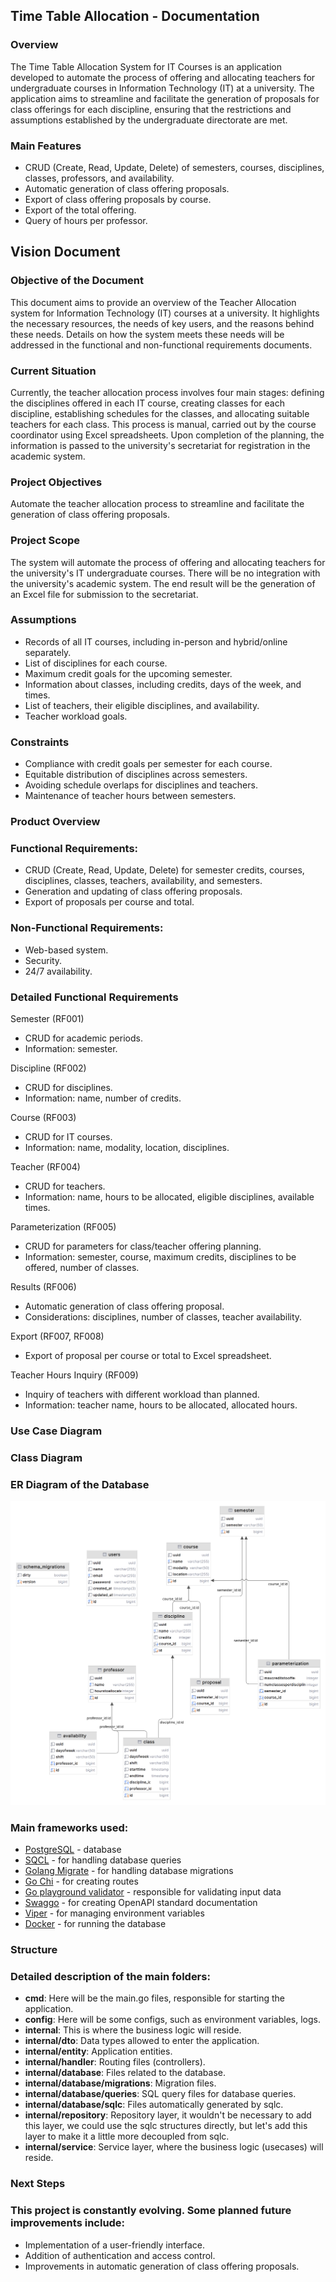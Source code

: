 
## Time Table Allocation - Documentation

### Overview

The Time Table Allocation System for IT Courses is an application developed to automate the process of offering and allocating teachers for undergraduate courses in Information Technology (IT) at a university. The application aims to streamline and facilitate the generation of proposals for class offerings for each discipline, ensuring that the restrictions and assumptions established by the undergraduate directorate are met.

### Main Features

* CRUD (Create, Read, Update, Delete) of semesters, courses, disciplines, classes, professors, and availability.
* Automatic generation of class offering proposals.
* Export of class offering proposals by course.
* Export of the total offering.
*  Query of hours per professor.


## Vision Document
    
### Objective of the Document
This document aims to provide an overview of the Teacher Allocation system for Information Technology (IT) courses at a university. It highlights the necessary resources, the needs of key users, and the reasons behind these needs. Details on how the system meets these needs will be addressed in the functional and non-functional requirements documents.

### Current Situation
Currently, the teacher allocation process involves four main stages: defining the disciplines offered in each IT course, creating classes for each discipline, establishing schedules for the classes, and allocating suitable teachers for each class. This process is manual, carried out by the course coordinator using Excel spreadsheets. Upon completion of the planning, the information is passed to the university's secretariat for registration in the academic system.

### Project Objectives
Automate the teacher allocation process to streamline and facilitate the generation of class offering proposals.

### Project Scope
The system will automate the process of offering and allocating teachers for the university's IT undergraduate courses. There will be no integration with the university's academic system. The end result will be the generation of an Excel file for submission to the secretariat.

### Assumptions

- Records of all IT courses, including in-person and hybrid/online separately.
- List of disciplines for each course.
- Maximum credit goals for the upcoming semester.
- Information about classes, including credits, days of the week, and times.
- List of teachers, their eligible disciplines, and availability.
- Teacher workload goals.

### Constraints

- Compliance with credit goals per semester for each course.
- Equitable distribution of disciplines across semesters.
- Avoiding schedule overlaps for disciplines and teachers.
- Maintenance of teacher hours between semesters.

### Product Overview
### Functional Requirements:
- CRUD (Create, Read, Update, Delete) for semester credits, courses, disciplines, classes, teachers, availability, and semesters.
- Generation and updating of class offering proposals.
- Export of proposals per course and total.

### Non-Functional Requirements:
- Web-based system.
- Security.
- 24/7 availability.

### Detailed Functional Requirements

Semester (RF001)
- CRUD for academic periods.
- Information: semester.

Discipline (RF002)
- CRUD for disciplines.
- Information: name, number of credits.

Course (RF003)
- CRUD for IT courses.
- Information: name, modality, location, disciplines.

Teacher (RF004)
- CRUD for teachers.
- Information: name, hours to be allocated, eligible disciplines, available times.

Parameterization (RF005)
- CRUD for parameters for class/teacher offering planning.
- Information: semester, course, maximum credits, disciplines to be offered, number of classes.

Results (RF006)
- Automatic generation of class offering proposal.
- Considerations: disciplines, number of classes, teacher availability.

Export (RF007, RF008)
- Export of proposal per course or total to Excel spreadsheet.

Teacher Hours Inquiry (RF009)
- Inquiry of teachers with different workload than planned.
- Information: teacher name, hours to be allocated, allocated hours.

### Use Case Diagram

### Class Diagram

### ER Diagram of the Database

![](/img/database20240505.png)

### Main frameworks used:

* [PostgreSQL](https://www.postgresql.org/) - database
* [SQCL](https://sqlc.dev/) - for handling database queries
* [Golang Migrate](https://github.com/golang-migrate/migrate) - for handling database migrations
* [Go Chi](https://github.com/go-chi/chi) - for creating routes
* [Go playground validator](https://github.com/go-playground/validator) - responsible for validating input data
* [Swaggo](https://github.com/swaggo/http-swagger) - for creating OpenAPI standard documentation
* [Viper](https://github.com/spf13/viper) - for managing environment variables
* [Docker](https://www.docker.com/get-started/) - for running the database
    
    

### Structure

### Detailed description of the main folders:

* **cmd**: Here will be the main.go files, responsible for starting the application.
* **config**: Here will be some configs, such as environment variables, logs.
* **internal**: This is where the business logic will reside.
* **internal/dto**: Data types allowed to enter the application.
* **internal/entity**: Application entities.
* **internal/handler**: Routing files (controllers).
* **internal/database**: Files related to the database.
* **internal/database/migrations**: Migration files.
* **internal/database/queries**: SQL query files for database queries.
* **internal/database/sqlc**: Files automatically generated by sqlc.
* **internal/repository**: Repository layer, it wouldn't be necessary to add this layer, we could use the sqlc structures directly, but let's add this layer to make it a little more decoupled from sqlc.
* **internal/service**: Service layer, where the business logic (usecases) will reside. 


### Next Steps

### This project is constantly evolving. Some planned future improvements include:

* Implementation of a user-friendly interface.
* Addition of authentication and access control.
* Improvements in automatic generation of class offering proposals.


